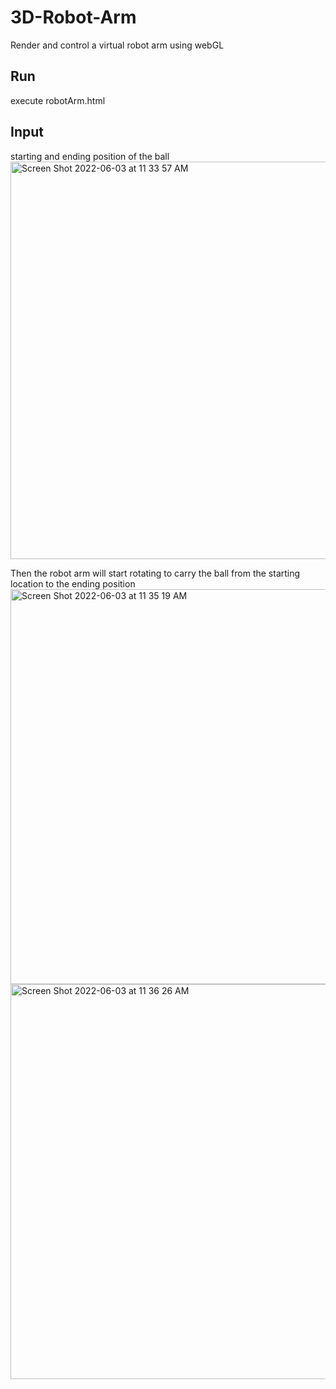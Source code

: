 # 3D-Robot-Arm
Render and control a virtual robot arm using webGL

## Run
execute robotArm.html

## Input
starting and ending position of the ball
<img width="636" alt="Screen Shot 2022-06-03 at 11 33 57 AM" src="https://user-images.githubusercontent.com/64865786/171926141-d64a398c-ce99-4f29-9be8-720b6186ece2.png">

Then the robot arm will start rotating to carry the ball from the starting location to the ending position
<img width="632" alt="Screen Shot 2022-06-03 at 11 35 19 AM" src="https://user-images.githubusercontent.com/64865786/171926711-ada41547-2e1f-4c97-958f-c0a0773042c0.png">
<img width="632" alt="Screen Shot 2022-06-03 at 11 36 26 AM" src="https://user-images.githubusercontent.com/64865786/171926733-6d3e6ffa-0744-4aef-82c0-70b95ec31787.png">
